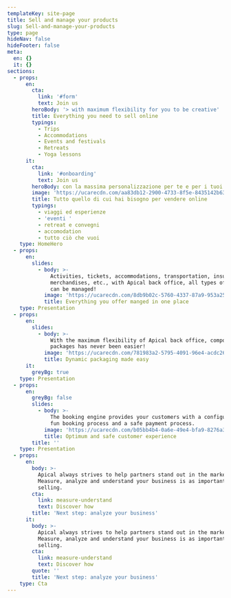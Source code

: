 ```yaml
---
templateKey: site-page
title: Sell and manage your products
slug: Sell-and-manage-your-products
type: page
hideNav: false
hideFooter: false
meta:
  en: {}
  it: {}
sections:
  - props:
      en:
        cta:
          link: '#form'
          text: Join us
        heroBody: '> with maximum flexibility for you to be creative'
        title: Everything you need to sell online
        typings:
          - Trips
          - Accommodations
          - Events and festivals
          - Retreats
          - Yoga lessons
      it:
        cta:
          link: '#onboarding'
          text: Join us
        heroBody: con la massima personalizzazione per te e per i tuoi clienti
        image: 'https://ucarecdn.com/aa83db12-2900-4733-8f5e-8435142b6303/'
        title: Tutto quello di cui hai bisogno per vendere online
        typings:
          - viaggi ed esperienze
          - 'eventi '
          - retreat e convegni
          - accomodation
          - tutto ciò che vuoi
    type: HomeHero
  - props:
      en:
        slides:
          - body: >-
              Activities, tickets, accommodations, transportation, insurances,
              merchandises, etc., with Apical back office, all types of services
              can be managed!
            image: 'https://ucarecdn.com/8db9b02c-5760-4337-87a9-953a2594ebc2/'
            title: Everything you offer manged in one place
    type: Presentation
  - props:
      en:
        slides:
          - body: >-
              With the maximum flexibility of Apical back office, composing
              packages has never been easier!
            image: 'https://ucarecdn.com/781983a2-5795-4091-96e4-acdc26de0eb8/'
            title: Dynamic packaging made easy
      it:
        greyBg: true
    type: Presentation
  - props:
      en:
        greyBg: false
        slides:
          - body: >-
              The booking engine provides your customers with a configurable and
              fun booking process and a safe payment process.
            image: 'https://ucarecdn.com/b05bb4b4-0a6e-49e4-bfa9-8276a372e6a0/'
            title: Optimum and safe customer experience
        title: ''
    type: Presentation
  - props:
      en:
        body: >-
          Apical always strives to help partners stand out in the market.
          Measure, analyze and understand your business is as important as
          selling.
        cta:
          link: measure-understand
          text: Discover how
        title: 'Next step: analyze your business'
      it:
        body: >-
          Apical always strives to help partners stand out in the market.
          Measure, analyze and understand your business is as important as
          selling.
        cta:
          link: measure-understand
          text: Discover how
        quote: ''
        title: 'Next step: analyze your business'
    type: Cta
---
```


